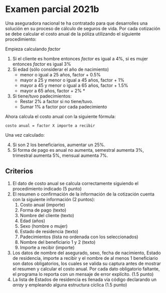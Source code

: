 # Examen parcial 2021b

Una aseguradora nacional te ha contratado para que desarrolles una solución en su proceso de
cálculo de seguros de vida. Por cada cotización se debe calcular el costo anual de la póliza utilizando el siguiente procedimiento:

Empieza calculando _factor_

1. Si el cliente es hombre entonces _factor_ es igual a 4%, si es mujer entonces _factor_ es igual 3%
2. Si edad (sólo considerar el año de nacimiento)
   * menor o igual a 25 años, factor + 0.5%
   * mayor a 25 y menor o igual a 45 años, factor + 1%
   * mayor a 45 y menor o igual a 65 años, factor + 1.5%
   * mayor a 65 años, factor + 2%   * 
3. Si tiene/tuvo padecimientos:
   * Restar 2% a factor si no tiene/tuvo.
   * Sumar 1% a factor por cada padecimiento

Ahora calcula el costo anual con la siguiente fórmula:

`costo anual = factor X importe a recibir`

Una vez calculado:

4. Si son 2 los beneficiarios, aumentar un 25%.
5. Si forma de pago es anual no aumenta, semestral aumenta 3%, trimestral aumenta 5%, mensual aumenta 7%.

## Criterios

1. El dato de costo anual se calcula correctamente siguiendo el procedimiento indicado (5 punto)
2. El resumen o confirmación de la información de la cotización cuenta con la siguiente información (2 puntos):
    1. Costo anual (importe)
    2. Forma de pago (texto)
    3. Nombre del cliente (texto)
    4. Edad (años)
    5. Sexo (hombre o mujer)
    6. Estado de residencia (texto)
    7. Padecimientos (lista no ordenada con los seleccionados)
    8. Nombre del beneficiario 1 y 2 (texto)
    9. Importe a recibir (importe)
3. Los datos de nombre del asegurado, sexo, fecha de nacimiento, Estado de residencia, importe a recibir y el nombre de al menos 1 beneficiario son datos obligatorios, los cuales se valida su captura antes de mostrar el resumen y calcular el costo anual. Por cada dato obligatorio faltante, el programa lo reporta con un mensaje de error explícito. (1.5 punto)
4. La lista de Estados de residencia es llenada vía código declarando un _array_ y empleando alguna estructura cíclica (1.5 punto)
